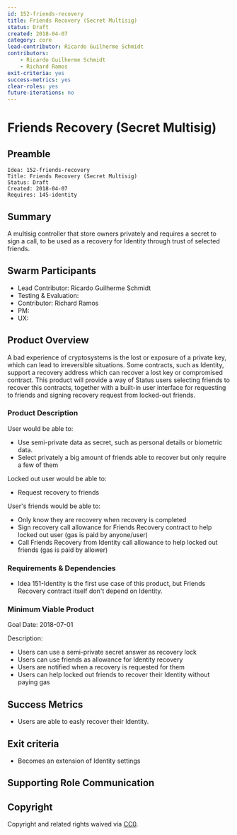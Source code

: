 ```yaml
---
id: 152-friends-recovery
title: Friends Recovery (Secret Multisig)
status: Draft
created: 2018-04-07
category: core
lead-contributor: Ricardo Guilherme Schmidt
contributors:
    - Ricardo Guilherme Schmidt
    - Richard Ramos
exit-criteria: yes
success-metrics: yes
clear-roles: yes
future-iterations: no
---
```


# Friends Recovery (Secret Multisig)

## Preamble

    Idea: 152-friends-recovery
    Title: Friends Recovery (Secret Multisig)
    Status: Draft
    Created: 2018-04-07
    Requires: 145-identity


## Summary

A multisig controller that store owners privately and requires a secret to sign a call, to be used as a recovery for Identity through trust of selected friends.

## Swarm Participants
- Lead Contributor: Ricardo Guilherme Schmidt
- Testing & Evaluation:
- Contributor: Richard Ramos
- PM: 
- UX: 

## Product Overview

A bad experience of cryptosystems is the lost or exposure of a private key, which can lead to irreversible situations. 
Some contracts, such as Identity, support a recovery address which can recover a lost key or compromised contract.
This product will provide a way of Status users selecting friends to recover this contracts, together with a built-in user interface for requesting to friends and signing recovery request from locked-out friends. 

### Product Description

User would be able to:
- Use semi-private data as secret, such as personal details or biometric data.
- Select privately a big amount of friends able to recover but only require a few of them

Locked out user would be able to:
- Request recovery to friends

User's friends would be able to:
- Only know they are recovery when recovery is completed
- Sign recovery call allowance for Friends Recovery contract to help locked out user (gas is paid by anyone/user)
- Call Friends Recovery from Identity call allowance to help locked out friends (gas is paid by allower)


### Requirements & Dependencies

- Idea 151-Identity is the first use case of this product, but Friends Recovery contract itself don't depend on Identity.

### Minimum Viable Product

Goal Date: 2018-07-01

Description: 
 
 - Users can use a semi-private secret answer as recovery lock
 - Users can use friends as allowance for Identity recovery
 - Users are notified when a recovery is requested for them
 - Users can help locked out friends to recover their Identity without paying gas

## Success Metrics

- Users are able to easly recover their Identity.

## Exit criteria

- Becomes an extension of Identity settings 

## Supporting Role Communication
<!-- Once Requirements and Goals are fleshed out, then it should be communicated to supporting organelles if required -->

## Copyright

Copyright and related rights waived via [CC0](https://creativecommons.org/publicdomain/zero/1.0/).

